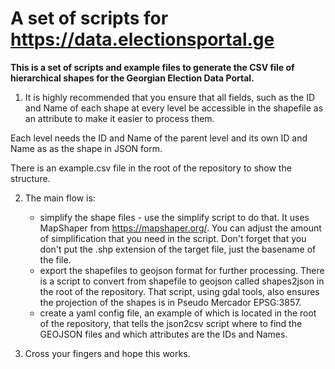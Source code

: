 # A set of scripts for https://data.electionsportal.ge

__This is a set of scripts and example files to generate the CSV file of
hierarchical shapes for the Georgian Election Data Portal.__

1. It is highly recommended that you ensure that all fields, such as the ID and
Name of each shape at every level be accessible in the shapefile as an attribute
to make it easier to process them.

Each level needs the ID and Name of the parent level and its own ID and Name as
as the shape in JSON form.

There is an example.csv file in the root of the repository to show the structure.

2. The main flow is:
    * simplify the shape files - use the simplify script to do that. It uses
    MapShaper from https://mapshaper.org/. You can adjust the amount of
    simplification that you need in the script. Don't forget that you don't put
    the .shp extension of the target file, just the basename of the file.
    * export the shapefiles to geojson format for further processing. There is
    a script to convert from shapefile to geojson called shapes2json in the
    root of the repository. That script, using gdal tools, also ensures the
    projection of the shapes is in Pseudo Mercador EPSG:3857.
    * create a yaml config file, an example of which is located in the root
    of the repository, that tells the json2csv script where to find the
    GEOJSON files and which attributes are the IDs and Names.

3. Cross your fingers and hope this works.
